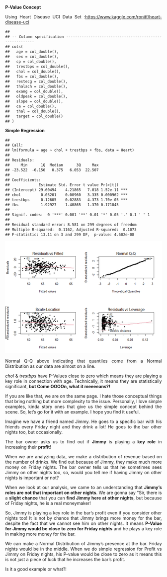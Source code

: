 
<style> body {text-align: justify} </style>

<!-- Justify text. -->

**P-Value Concept**

Using Heart Disease UCI Data Set
:<https://www.kaggle.com/ronitf/heart-disease-uci>

    ## 
    ## -- Column specification --------------------------------------------------------
    ## cols(
    ##   age = col_double(),
    ##   sex = col_double(),
    ##   cp = col_double(),
    ##   trestbps = col_double(),
    ##   chol = col_double(),
    ##   fbs = col_double(),
    ##   restecg = col_double(),
    ##   thalach = col_double(),
    ##   exang = col_double(),
    ##   oldpeak = col_double(),
    ##   slope = col_double(),
    ##   ca = col_double(),
    ##   thal = col_double(),
    ##   target = col_double()
    ## )

**Simple Regression**

    ## 
    ## Call:
    ## lm(formula = age ~ chol + trestbps + fbs, data = Heart)
    ## 
    ## Residuals:
    ##     Min      1Q  Median      3Q     Max 
    ## -23.522  -6.156   0.375   6.053  22.507 
    ## 
    ## Coefficients:
    ##             Estimate Std. Error t value Pr(>|t|)    
    ## (Intercept) 29.60494    4.21865   7.018 1.52e-11 ***
    ## chol         0.03201    0.00960   3.335 0.000962 ***
    ## trestbps     0.12605    0.02883   4.373 1.70e-05 ***
    ## fbs          1.92927    1.40865   1.370 0.171845    
    ## ---
    ## Signif. codes:  0 '***' 0.001 '**' 0.01 '*' 0.05 '.' 0.1 ' ' 1
    ## 
    ## Residual standard error: 8.581 on 299 degrees of freedom
    ## Multiple R-squared:  0.1162, Adjusted R-squared:  0.1073 
    ## F-statistic: 13.11 on 3 and 299 DF,  p-value: 4.602e-08

![](PValues_files/figure-gfm/unnamed-chunk-2-1.png)<!-- -->

Normal Q-Q above indicating that quantiles come from a Normal
Distribution as our data are almost on a line.

*chol* & *trestbps* have P-Values close to zero which means they are
playing a key role in connection with age. Technically, it means they
are statistically significant, **but Come OOOOn, what it meeeeans?!**

If you are like that, we are on the same page. I hate those conceptual
things that bring nothing but more complexity to the issue. Personally,
I love simple examples, kinda story ones that give us the simple concept
behind the scene. So, let’s go for it with an example. I hope you find
it useful.

Imagine we have a friend named Jimmy. He goes to a specific bar with his
friends every Friday night and they drink a lot! He goes to the bar
other nights too, but occasionally.

The bar owner asks us to find out if **Jimmy** is playing a **key role**
in increasing their **profit**!

When we are analyzing data, we make a distribution of revenue based on
the number of drinks. We find out because of Jimmy, they make much more
money on Friday nights. The bar owner tells us that he sometimes sees
Jimmy on other nights too, so, would you tell me if having Jimmy on
other nights is important or not?

When we look at our analysis, we came to an understanding that **Jimmy’s
roles are not that important on other nights**. We are gonna say "Sir,
there is a **slight chance** that you can **find Jimmy here at other
nights**, but because of Friday nights, he is a real moneymaker!

So, Jimmy is playing a key role in the bar’s profit even if you consider
other nights too! It is not by chance that Jimmy brings more money for
the bar, despite the fact that we cannot see him on other nights. It
means **P-Value for Jimmy would be close to zero for Friday nights** and
he plays a key role in making more money for the bar.

We can make a Normal Distribution of Jimmy’s presence at the bar. Friday
nights would be in the middle. When we do simple regression for Profit
vs Jimmy on Friday nights, his P-value would be close to zero as it
means this is not just a piece of luck that he increases the bar’s
profit.

Is it a good example or what?!
